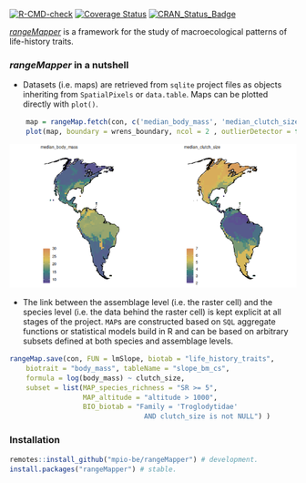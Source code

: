 <!-- README.md is generated from README.Rmd. Please edit that file
knitr::knit('README.Rmd')
-->



<!-- badges: start -->
[![R-CMD-check](https://github.com/mpio-be/rangeMapper/workflows/R-CMD-check/badge.svg)](https://github.com/mpio-be/rangeMapper/actions)
[![Coverage Status](https://img.shields.io/codecov/c/github/mpio-be/rangeMapper/master.svg)](https://codecov.io/github/mpio-be/rangeMapper?branch=master)
[![CRAN_Status_Badge](http://www.r-pkg.org/badges/version/rangeMapper)](http://cran.r-project.org/package=rangeMapper)
<!-- badges: end -->

[_rangeMapper_](http://onlinelibrary.wiley.com/doi/10.1111/j.1466-8238.2011.00739.x/full/) is a framework for the study of macroecological patterns of life-history traits.


### _rangeMapper_ in a nutshell


* Datasets (i.e. maps) are retrieved from `sqlite` project files as objects inheriting from `SpatialPixels` or `data.table`. Maps can be plotted directly with `plot()`.


```r
    map = rangeMap.fetch(con, c('median_body_mass', 'median_clutch_size'), spatial = FALSE)
    plot(map, boundary = wrens_boundary, ncol = 2 , outlierDetector = function(x) extremevalues::getOutliersI(x)$limit)
```

![](README-1-1.png)

*  The link between the assemblage level (i.e. the raster cell) and the species level (i.e. the data behind the raster cell) is kept explicit at all stages of the project.
`MAP`s are constructed based on `SQL` aggregate functions or statistical models build in R and can be based on arbitrary subsets defined at both species and assemblage levels.

```R
rangeMap.save(con, FUN = lmSlope, biotab = "life_history_traits",
    biotrait = "body_mass", tableName = "slope_bm_cs",
    formula = log(body_mass) ~ clutch_size,
    subset = list(MAP_species_richness = "SR >= 5",
                  MAP_altitude = "altitude > 1000",
                  BIO_biotab = "Family = 'Troglodytidae'
                                 AND clutch_size is not NULL") )
```


### Installation
```R
remotes::install_github("mpio-be/rangeMapper") # development.
install.packages("rangeMapper") # stable.
```




